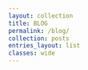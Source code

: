 ```yaml
---
layout: collection
title: BLOG
permalink: /blog/
collection: posts
entries_layout: list
classes: wide
---
```

